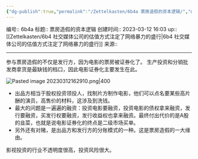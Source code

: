 ```yaml
---
{"dg-publish":true,"permalink":"/Zettelkasten/6b4a 票房造假的资本逻辑/","dgPassFrontmatter":true}
---
```


编号:: 6b4a
标题:: 票房造假的资本逻辑
创建时间:: 2023-03-12 16:03
up:: [[Zettelkasten/6b4 社交媒体公司的估值方式注定了网络暴力的盛行\|6b4 社交媒体公司的估值方式注定了网络暴力的盛行]]
来源:: 

---
参与票房造假的不仅是发行方，因为电影的票房被证券化了。
生产投资和分销批发商拿货是最缺钱的档口，因此电影证券化主要发生在此。

![Pasted image 20230312162910.png|400](/img/user/attachment/Pasted%20image%2020230312162910.png)
- 出品方相当于股权投资领投人，找制片方制作电影，他们可以点名要某些高片酬的演员，高售价的材料，这涉及到洗钱。
- 最大的问题是一遍遍的融资：投资电影要融资，投资电影的债权拿来融资，发行要融资，买发行权要融资，发行收益权也拿来融资。最终付出代价的是A股的韭菜，也就是说电影证券化的终点是二级市场买单。
- 另外还有对赌，是出品方和发行方的分账模式的一种。这是票房造假的一大缘由。

影视投资的行业不透明度很高，投资风险很大。